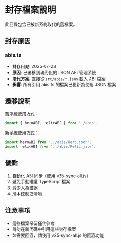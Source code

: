 # 封存檔案說明

此目錄包含已被新系統取代的舊檔案。

## 封存原因

### abis.ts
- **封存日期**: 2025-07-28
- **原因**: 已遷移到現代化的 JSON ABI 管理系統
- **取代方案**: 直接從 `src/abis/*.json` 載入 ABI 檔案
- **影響**: 所有引用 abis.ts 的檔案已更新為使用 JSON 檔案

## 遷移說明

舊系統使用方式：
```typescript
import { heroABI, relicABI } from './abis';
```

新系統使用方式：
```typescript
import heroABI from '../abis/Hero.json';
import relicABI from '../abis/Relic.json';
```

## 優點
1. 自動化 ABI 同步（使用 v25-sync-all.js）
2. 避免手動維護 TypeScript 檔案
3. 減少人為錯誤
4. 版本控制更清晰

## 注意事項
- 這些檔案保留僅供參考
- 請勿在新代碼中引用這些封存檔案
- 如需要回滾，請使用 v25-sync-all.js 的回滾功能